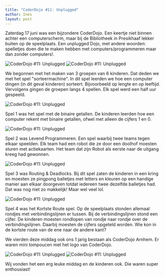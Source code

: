 ```yaml
---
title: "CoderDojo #11: Unplugged"
author: Ines
layout: post
---
```

Zaterdag 17 juni was een bijzondere CoderDojo. Een keertje niet binnen achter een computerscherm, maar bij de Bibliotheek in Presikhaaf lekker buiten op de speelplaats. Een unplugged Dojo, met andere woorden: spelletjes doen die te maken hebben met computers/programmeren maar dan zonder computers!.

![CoderDojo #11: Unplugged](/static/img/blog/IMG_2999.jpg)
![CoderDojo #11: Unplugged](/static/img/blog/IMG_3009-1.jpg)

We begonnen met het maken van 3 groepen van 6 kinderen. Dat deden we met het spel "sorteermachine". In dit spel leerden we hoe een computer dingen (in dit geval kinderen) sorteert. Bijvoorbeeld op lengte en op leeftijd.
Vervolgens gingen de groepen langs 4 spellen. Elk spel werd een half uur gespeeld.

![CoderDojo #11: Unplugged](/static/img/blog/IMG_3027.jpg)

Spel 1 was het spel met de binaire getallen. De kinderen leerden hoe een computer rekent met binaire getallen, ofwel met alleen de cijfers 1 en 0.

![CoderDojo #11: Unplugged](/static/img/blog/IMG_3080-1.jpg)

Spel 2 was Levend Programmeren. Een spel waarbij twee teams tegen elkaar speelden. Elk team had een robot die ze door een doolhof moesten sturen met actiekaarten. Het team dat zijn Robot als eerste naar de uitgang kreeg had gewonnen.

![CoderDojo #11: Unplugged](/static/img/blog/IMG_3070-e1505647518161.jpg)

Spel 3 was Routing &amp; Deadlocks. Bij dit spel zaten de kinderen in een kring en moesten ze pingpong balletjes met letters en kleuren op een handige manier aan elkaar doorgeven totdat iedereen twee dezelfde balletjes had. Dat was nog niet zo makkelijk! Maar wel veel lol.

![CoderDojo #11: Unplugged](/static/img/blog/IMG_3026.jpg)

Spel 4 was het Kortste Route spel. Op de speelplaats stonden allemaal rondjes met verbindingslijnen er tussen. Bij de verbindingslijnen stond een cijfer. De kinderen moesten rondlopen van rondje naar rondje over de verbindingslijnen. Daarbij moesten de cijfers opgeteld worden. Wie kon in de kortste route van de ene naar de andere kant?

We vierden deze middag ook ons 1 jarig bestaan als CoderDojo Arnhem. Er waren mini tompoucen met het logo van CoderDojo.

![CoderDojo #11: Unplugged](/static/img/blog/IMG_3051.jpg)
![CoderDojo #11: Unplugged](/static/img/blog/IMG_3053.jpg)

Wij vonden het een erg leuke middag en de kinderen ook. Die waren super enthousiast!